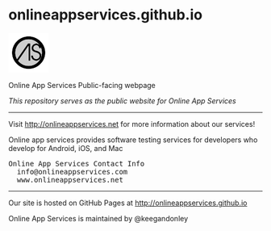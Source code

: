 # onlineappservices.github.io
<img src="icon.png" width="80px">

Online App Services Public-facing webpage

*This repository serves as the public website for Online App Services*

<hr>

Visit http://onlineappservices.net for more information about our services!

Online app services provides software testing services for developers who develop for Android, iOS, and Mac
<pre>
Online App Services Contact Info
  info@onlineappservices.com
  www.onlineappservices.net
</pre>
<hr>

Our site is hosted on GitHub Pages at http://onlineappservices.github.io

Online App Services is maintained by @keegandonley

